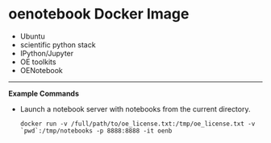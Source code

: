 # oenotebook Docker Image
* Ubuntu
* scientific python stack
* IPython/Jupyter
* OE toolkits
* OENotebook

----

**Example Commands**
* Launch a notebook server with notebooks from the current directory.


    ```
    docker run -v /full/path/to/oe_license.txt:/tmp/oe_license.txt -v `pwd`:/tmp/notebooks -p 8888:8888 -it oenb
    ```
